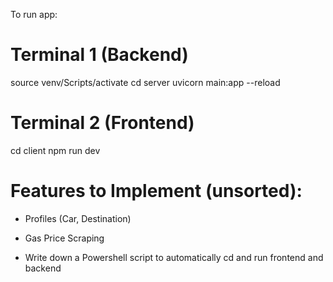 To run app:

# Terminal 1 (Backend)
source venv/Scripts/activate
cd server
uvicorn main:app --reload

# Terminal 2 (Frontend)
cd client
npm run dev

# Features to Implement (unsorted):
- Profiles (Car, Destination)
- Gas Price Scraping


- Write down a Powershell script to automatically cd and run frontend and backend